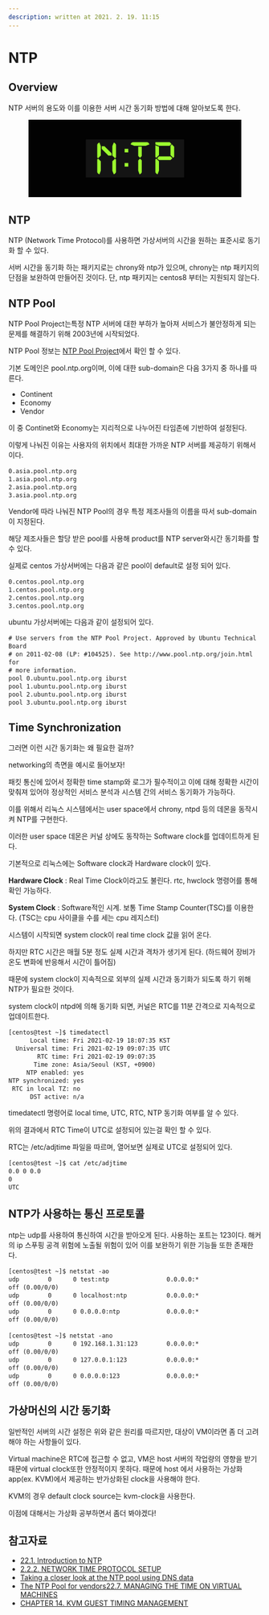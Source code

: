 ```yaml
---
description: written at 2021. 2. 19. 11:15
---
```


# NTP

## Overview

NTP 서버의 용도와 이를 이용한 서버 시간 동기화 방법에 대해 알아보도록 한다.

<figure><img src="../../.gitbook/assets/다운로드.png" alt=""><figcaption></figcaption></figure>

##

## NTP&#x20;

NTP (Network Time Protocol)를 사용하면 가상서버의 시간을 원하는 표준시로 동기화 할 수 있다.

서버 시간을 동기화 하는 패키지로는 chrony와 ntp가 있으며, chrony는 ntp 패키지의 단점을 보완하여 만들어진 것이다. 단, ntp 패키지는 centos8 부터는 지원되지 않는다.





## NTP Pool

NTP Pool Project는특정 NTP 서버에 대한 부하가 높아져 서비스가 불안정하게 되는 문제를 해결하기 위해 2003년에 시작되었다.

NTP Pool 정보는 [NTP Pool Project](https://www.ntppool.org/en/)에서 확인 할 수 있다.

기본 도메인은 pool.ntp.org이며, 이에 대한 sub-domain은 다음 3가지 중 하나를 따른다.

* Continent
* Economy
* Vendor

이 중 Continet와 Economy는 지리적으로 나누어진 타임존에 기반하여 설정된다.&#x20;

이렇게 나눠진 이유는 사용자의 위치에서 최대한 가까운 NTP 서버를 제공하기 위해서 이다.

```
0.asia.pool.ntp.org
1.asia.pool.ntp.org
2.asia.pool.ntp.org
3.asia.pool.ntp.org
```



Vendor에 따라 나눠진 NTP Pool의 경우 특정 제조사들의 이름을 따서 sub-domain이 지정된다.

해당 제조사들은 할당 받은 pool를 사용해 product를 NTP server와시간 동기화를 할 수 있다.

실제로 centos 가상서버에는 다음과 같은 pool이 default로 설정 되어 있다.&#x20;

```
0.centos.pool.ntp.org
1.centos.pool.ntp.org
2.centos.pool.ntp.org
3.centos.pool.ntp.org
```



ubuntu 가상서버에는 다음과 같이 설정되어 있다.

```
# Use servers from the NTP Pool Project. Approved by Ubuntu Technical Board
# on 2011-02-08 (LP: #104525). See http://www.pool.ntp.org/join.html for
# more information.
pool 0.ubuntu.pool.ntp.org iburst
pool 1.ubuntu.pool.ntp.org iburst
pool 2.ubuntu.pool.ntp.org iburst
pool 3.ubuntu.pool.ntp.org iburst
```





## Time Synchronization

그러면 이런 시간 동기화는 왜 필요한 걸까?

networking의 측면을 예시로 들어보자!

패킷 통신에 있어서 정확한 time stamp와 로그가 필수적이고 이에 대해 정확한 시간이 맞춰져 있어야 정상적인 서비스 분석과 시스템 간의 서비스 동기화가 가능하다.&#x20;



이를 위해서 리눅스 시스템에서는 user space에서 chrony, ntpd 등의 데몬을 동작시켜 NTP를 구현한다.

이러한 user space 데몬은 커널 상에도 동작하는 Software clock를 업데이트하게 된다.



기본적으로 리눅스에는 Software clock과 Hardware clock이 있다.

**Hardware Clock** : Real Time Clock이라고도 불린다. rtc, hwclock 명령어를 통해 확인 가능하다.

**System Clock** : Software적인 시계. 보통 Time Stamp Counter(TSC)를 이용한다. (TSC는 cpu 사이클을 수를 세는 cpu 레지스터)

시스템이 시작되면 system clock이 real time clock 값을 읽어 온다.&#x20;

하지만 RTC 시간은 매월 5분 정도 실제 시간과 격차가 생기게 된다. (하드웨어 장비가 온도 변화에 반응해서 시간이 틀어짐)

때문에 system clock이 지속적으로 외부의 실제 시간과 동기화가 되도록 하기 위해 NTP가 필요한 것이다.

system clock이 ntpd에 의해 동기화 되면, 커널은 RTC를 11분 간격으로 지속적으로 업데이트한다.

```shell
[centos@test ~]$ timedatectl
      Local time: Fri 2021-02-19 18:07:35 KST
  Universal time: Fri 2021-02-19 09:07:35 UTC
        RTC time: Fri 2021-02-19 09:07:35
       Time zone: Asia/Seoul (KST, +0900)
     NTP enabled: yes
NTP synchronized: yes
 RTC in local TZ: no
      DST active: n/a
```



timedatectl 명령어로 local time, UTC, RTC, NTP 동기화 여부를 알 수 있다.

위의 결과에서 RTC Time이 UTC로 설정되어 있는걸 확인 할 수 있다.

RTC는 /etc/adjtime 파일을 따르며, 열어보면 실제로 UTC로 설정되어 있다.

```shell
[centos@test ~]$ cat /etc/adjtime
0.0 0 0.0
0
UTC
```





## NTP가 사용하는 통신 프로토콜

ntp는 udp를 사용하여 통신하여 시간을 받아오게 된다. 사용하는 포트는 123이다. 해커의 ip 스푸핑 공격 위험에 노출될 위험이 있어 이를 보완하기 위한 기능들 또한 존재한다.

```shell
[centos@test ~]$ netstat -ao
udp        0      0 test:ntp                0.0.0.0:*                           off (0.00/0/0)
udp        0      0 localhost:ntp           0.0.0.0:*                           off (0.00/0/0)
udp        0      0 0.0.0.0:ntp             0.0.0.0:*                           off (0.00/0/0)

[centos@test ~]$ netstat -ano
udp        0      0 192.168.1.31:123        0.0.0.0:*                           off (0.00/0/0)
udp        0      0 127.0.0.1:123           0.0.0.0:*                           off (0.00/0/0)
udp        0      0 0.0.0.0:123             0.0.0.0:*                           off (0.00/0/0)
```





## 가상머신의 시간 동기화

일반적인 서버의 시간 설정은 위와 같은 원리를 따르지만, 대상이 VM이라면 좀 더 고려해야 하는 사항들이 있다.

Virtual machine은 RTC에 접근할 수 없고, VM은 host 서버의 작업량의 영향을 받기 때문에 virtual clock또한 안정적이지 못하다. 때문에 host 에서 사용하는 가상화 app(ex. KVM)에서 제공하는 반가상화된 clock을 사용해야 한다.&#x20;

KVM의 경우 default clock source는 kvm-clock을 사용한다.

이점에 대해서는 가상화 공부하면서 좀더 봐야겠다!





## 참고자료

* [22.1. Introduction to NTP](https://access.redhat.com/documentation/en-us/red\_hat\_enterprise\_linux/6/html/deployment\_guide/ch-configuring\_ntp\_using\_ntpd#s1-Introduction\_to\_NTP)
* [2.2.2. NETWORK TIME PROTOCOL SETUP](https://access.redhat.com/documentation/en-us/red\_hat\_enterprise\_linux/6/html/deployment\_guide/sect-date\_and\_time\_configuration-command\_line\_configuration-network\_time\_protocol)
* [Taking a closer look at the NTP pool using DNS data](https://blog.apnic.net/2020/07/24/taking-a-closer-look-at-the-ntp-pool-using-dns-data/)
* [The NTP Pool for vendors](https://www.ntppool.org/en/vendors.html)[22.7. MANAGING THE TIME ON VIRTUAL MACHINES](https://access.redhat.com/documentation/en-us/red\_hat\_enterprise\_linux/6/html/deployment\_guide/s1-managing\_the\_time\_on\_virtual\_machines)
* [CHAPTER 14. KVM GUEST TIMING MANAGEMENT](https://access.redhat.com/documentation/en-us/red\_hat\_enterprise\_linux/6/html/virtualization\_host\_configuration\_and\_guest\_installation\_guide/chap-virtualization\_host\_configuration\_and\_guest\_installation\_guide-kvm\_guest\_timing\_management)







